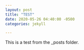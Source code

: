 ```yaml
---
layout: post
title: "TEST"
date: 2020-05-26 04:40:00 -0500
categories: jekyll

---
```


This is a test from the _posts folder.
